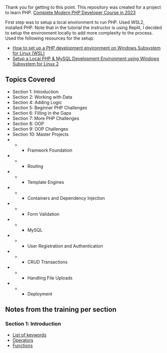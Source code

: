 Thank you for getting to this point. This repository was created for a project to learn PHP. [Complete Modern PHP Developer Course in 2023](https://www.udemy.com/course/complete-modern-php-developer/)

First step was to setup a local environment to run PHP. Used WSL2, installed PHP. Note that in the tutorial the instructor is using Replit, I decided to setup the environment locally to add more complexity to the process. Used the following resources for the setup:
- [How to set up a PHP development environment on Windows Subsystem for Linux (WSL)](https://medium.com/free-code-camp/setup-a-php-development-environment-on-windows-subsystem-for-linux-wsl-9193ff28ae83)
- [Setup a Local PHP & MySQL Development Environment using Windows Subsystem for Linux 2](https://dev.to/jackdarracott/setup-a-local-php-mysql-development-environment-using-windows-subsystem-for-linux-2-5b)

## Topics Covered
- Section 1: Introduction
- Section 2: Working with Data
- Section 4: Adding Logic
- Section 5: Beginner PHP Challenges
- Section 6: Filling in the Gaps
- Section 7: More PHP Challenges
- Section 8: OOP
- Section 9: OOP Challenges
- Section 10: Master Projects
- - - Framwork Foundation
- - - Routing
- - - Template Engines
- - - Containers and Dependency Injection
- - - Form Validation
- - - MySQL
- - - User Registration and Authentication
- - - CRUD Transactions
- - - Handling File Uploads
- - - Deployment

## Notes from the training per section

### Section 1: Introduction
- [List of keywords](https://www.php.net/manual/en/reserved.keywords.php)
- [Operators](https://www.php.net/manual/en/language.operators.php)
- [Functions](https://www.php.net/manual/en/indexes.functions.php)